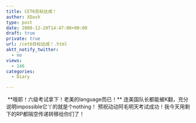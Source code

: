 ```yaml
---
title: CET6目标达成！
author: XDash
type: post
date: 2008-12-20T14:47:00+00:00
draft: true
private: true
url: /cet6目标达成！.html
aktt_notify_twitter:
  - no
views:
  - 146
categories:
  - Diary

---
```

<img decoding="async" src="attachments/month_0812/b20081220224441.jpg" border="0" alt="" />  
**哦耶！六级考试拿下！老美的language而已！**  
连美国队长都能被K翻，充分说明impossible它丫的就是个nothing！  
预祝动动阿毛明天考试成功！我今天用剩下的RP都隔空传递转移给你们了！